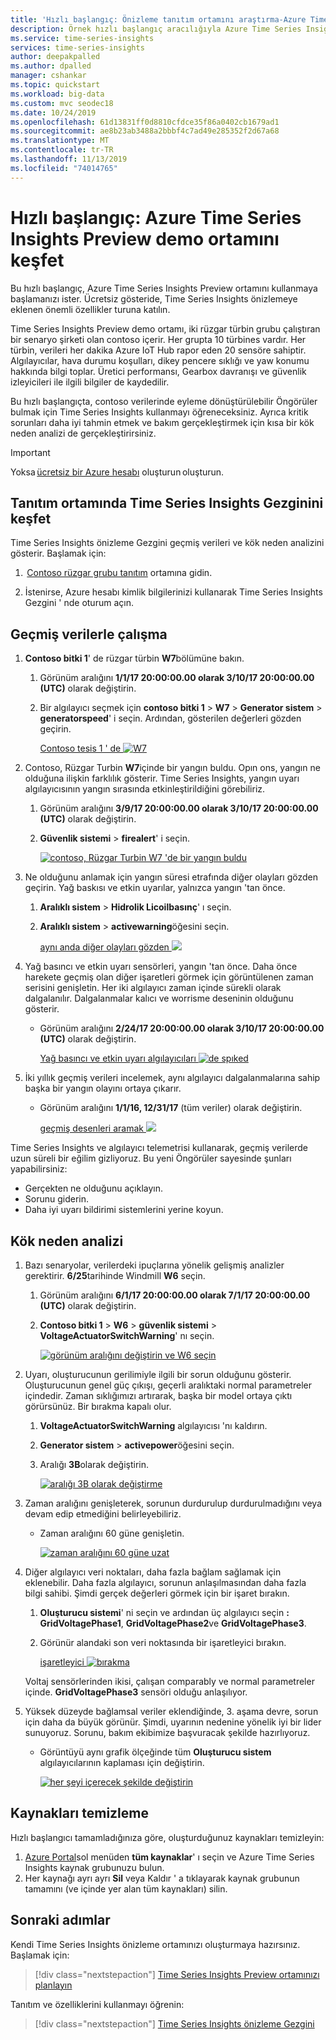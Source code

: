 ```yaml
---
title: 'Hızlı başlangıç: Önizleme tanıtım ortamını araştırma-Azure Time Series Insights | Microsoft Docs'
description: Örnek hızlı başlangıç aracılığıyla Azure Time Series Insights önizleme tanıtım ortamları hakkında bilgi edinin.
ms.service: time-series-insights
services: time-series-insights
author: deepakpalled
ms.author: dpalled
manager: cshankar
ms.topic: quickstart
ms.workload: big-data
ms.custom: mvc seodec18
ms.date: 10/24/2019
ms.openlocfilehash: 61d13831ff0d8810cfdce35f86a0402cb1679ad1
ms.sourcegitcommit: ae8b23ab3488a2bbbf4c7ad49e285352f2d67a68
ms.translationtype: MT
ms.contentlocale: tr-TR
ms.lasthandoff: 11/13/2019
ms.locfileid: "74014765"
---
```

# <a name="quickstart-explore-the-azure-time-series-insights-preview-demo-environment"></a>Hızlı başlangıç: Azure Time Series Insights Preview demo ortamını keşfet

Bu hızlı başlangıç, Azure Time Series Insights Preview ortamını kullanmaya başlamanızı ister. Ücretsiz gösteride, Time Series Insights önizlemeye eklenen önemli özellikler turuna katılın.

Time Series Insights Preview demo ortamı, iki rüzgar türbin grubu çalıştıran bir senaryo şirketi olan contoso içerir. Her grupta 10 türbines vardır. Her türbin, verileri her dakika Azure IoT Hub rapor eden 20 sensöre sahiptir. Algılayıcılar, hava durumu koşulları, dikey pencere sıklığı ve yaw konumu hakkında bilgi toplar. Üretici performansı, Gearbox davranışı ve güvenlik izleyicileri ile ilgili bilgiler de kaydedilir.

Bu hızlı başlangıçta, contoso verilerinde eyleme dönüştürülebilir Öngörüler bulmak için Time Series Insights kullanmayı öğreneceksiniz. Ayrıca kritik sorunları daha iyi tahmin etmek ve bakım gerçekleştirmek için kısa bir kök neden analizi de gerçekleştirirsiniz.

> [!IMPORTANT]
> Yoksa [ücretsiz bir Azure hesabı](https://azure.microsoft.com/free/?ref=microsoft.com&utm_source=microsoft.com&utm_medium=docs&utm_campaign=visualstudio) oluşturun oluşturun.

## <a name="explore-the-time-series-insights-explorer-in-a-demo-environment"></a>Tanıtım ortamında Time Series Insights Gezginini keşfet

Time Series Insights önizleme Gezgini geçmiş verileri ve kök neden analizini gösterir. Başlamak için:

1.  [Contoso rüzgar grubu tanıtım](https://insights.timeseries.azure.com/preview/samples) ortamına gidin.  

1. İstenirse, Azure hesabı kimlik bilgilerinizi kullanarak Time Series Insights Gezgini ' nde oturum açın.

## <a name="work-with-historical-data"></a>Geçmiş verilerle çalışma

1. **Contoso bitki 1**' de rüzgar türbin **W7**bölümüne bakın.  

   1. Görünüm aralığını **1/1/17 20:00:00.00 olarak 3/10/17 20:00:00.00 (UTC)** olarak değiştirin.
   1. Bir algılayıcı seçmek için **contoso bitki 1** > **W7** > **Generator sistem** > **generatorspeed**' i seçin. Ardından, gösterilen değerleri gözden geçirin.

      [Contoso tesis 1 ' de ![W7](media/v2-update-quickstart/quickstart-one.png)](media/v2-update-quickstart/quickstart-one.png#lightbox)

1. Contoso, Rüzgar Turbin **W7**içinde bir yangın buldu. Opın ons, yangın ne olduğuna ilişkin farklılık gösterir. Time Series Insights, yangın uyarı algılayıcısının yangın sırasında etkinleştirildiğini görebiliriz.

   1. Görünüm aralığını **3/9/17 20:00:00.00 olarak 3/10/17 20:00:00.00 (UTC)** olarak değiştirin.
   1. **Güvenlik sistemi** > **firealert**' i seçin.

      [![contoso, Rüzgar Turbin W7 'de bir yangın buldu](media/v2-update-quickstart/quickstart-two.png)](media/v2-update-quickstart/quickstart-two.png#lightbox)

1. Ne olduğunu anlamak için yangın süresi etrafında diğer olayları gözden geçirin. Yağ baskısı ve etkin uyarılar, yalnızca yangın 'tan önce.

   1. **Aralıklı sistem** > **Hidrolik Licoilbasınç**' ı seçin.
   1. **Aralıklı sistem** > **activewarning**öğesini seçin.

      [aynı anda diğer olayları gözden ![](media/v2-update-quickstart/quickstart-three.png)](media/v2-update-quickstart/quickstart-three.png#lightbox)

1. Yağ basıncı ve etkin uyarı sensörleri, yangın 'tan önce. Daha önce harekete geçmiş olan diğer işaretleri görmek için görüntülenen zaman serisini genişletin. Her iki algılayıcı zaman içinde sürekli olarak dalgalanılır. Dalgalanmalar kalıcı ve worrisme deseninin olduğunu gösterir.

    * Görünüm aralığını **2/24/17 20:00:00.00 olarak 3/10/17 20:00:00.00 (UTC)** olarak değiştirin.

      [Yağ basıncı ve etkin uyarı algılayıcıları ![de spıked](media/v2-update-quickstart/quickstart-four.png)](media/v2-update-quickstart/quickstart-four.png#lightbox)

1. İki yıllık geçmiş verileri incelemek, aynı algılayıcı dalgalanmalarına sahip başka bir yangın olayını ortaya çıkarır.

    * Görünüm aralığını **1/1/16, 12/31/17** (tüm veriler) olarak değiştirin.

      [geçmiş desenleri aramak ![](media/v2-update-quickstart/quickstart-five.png)](media/v2-update-quickstart/quickstart-five.png#lightbox)

Time Series Insights ve algılayıcı telemetrisi kullanarak, geçmiş verilerde uzun süreli bir eğilim gizliyoruz. Bu yeni Öngörüler sayesinde şunları yapabilirsiniz:

* Gerçekten ne olduğunu açıklayın.
* Sorunu giderin.
* Daha iyi uyarı bildirimi sistemlerini yerine koyun.

## <a name="root-cause-analysis"></a>Kök neden analizi

1. Bazı senaryolar, verilerdeki ipuçlarına yönelik gelişmiş analizler gerektirir. **6/25**tarihinde Windmill **W6** seçin.

    1. Görünüm aralığını **6/1/17 20:00:00.00 olarak 7/1/17 20:00:00.00 (UTC)** olarak değiştirin.
    1. **Contoso bitki 1** > **W6** > **güvenlik sistemi** > **VoltageActuatorSwitchWarning**' nı seçin.

       [![görünüm aralığını değiştirin ve W6 seçin](media/v2-update-quickstart/quickstart-six.png)](media/v2-update-quickstart/quickstart-six.png#lightbox)

1. Uyarı, oluşturucunun gerilimiyle ilgili bir sorun olduğunu gösterir. Oluşturucunun genel güç çıkışı, geçerli aralıktaki normal parametreler içindedir. Zaman sıklığımızı artırarak, başka bir model ortaya çıktı görürsünüz. Bir bırakma kapalı olur.

    1. **VoltageActuatorSwitchWarning** algılayıcısı 'nı kaldırın.
    1. **Generator sistem** > **activepower**öğesini seçin.
    1. Aralığı **3B**olarak değiştirin.

       [![aralığı 3B olarak değiştirme](media/v2-update-quickstart/quickstart-seven.png)](media/v2-update-quickstart/quickstart-seven.png#lightbox)

1. Zaman aralığını genişleterek, sorunun durdurulup durdurulmadığını veya devam edip etmediğini belirleyebiliriz.

    * Zaman aralığını 60 güne genişletin.

      [![zaman aralığını 60 güne uzat](media/v2-update-quickstart/quickstart-eight.png)](media/v2-update-quickstart/quickstart-eight.png#lightbox)

1. Diğer algılayıcı veri noktaları, daha fazla bağlam sağlamak için eklenebilir. Daha fazla algılayıcı, sorunun anlaşılmasından daha fazla bilgi sahibi. Şimdi gerçek değerleri görmek için bir işaret bırakın. 

    1. **Oluşturucu sistemi**' ni seçin ve ardından üç algılayıcı seçin **: GridVoltagePhase1**, **GridVoltagePhase2**ve **GridVoltagePhase3**.
    1. Görünür alandaki son veri noktasında bir işaretleyici bırakın.

       [işaretleyici ![bırakma](media/v2-update-quickstart/quickstart-nine.png)](media/v2-update-quickstart/quickstart-nine.png#lightbox)

    Voltaj sensörlerinden ikisi, çalışan comparably ve normal parametreler içinde. **GridVoltagePhase3** sensöri olduğu anlaşılıyor.

1. Yüksek düzeyde bağlamsal veriler eklendiğinde, 3. aşama devre, sorun için daha da büyük görünür. Şimdi, uyarının nedenine yönelik iyi bir lider sunuyoruz. Sorunu, bakım ekibimize başvuracak şekilde hazırlıyoruz.  

    * Görüntüyü aynı grafik ölçeğinde tüm **Oluşturucu sistem** algılayıcılarının kaplaması için değiştirin.

      [![her şeyi içerecek şekilde değiştirin](media/v2-update-quickstart/quickstart-ten.png)](media/v2-update-quickstart/quickstart-ten.png#lightbox)

## <a name="clean-up-resources"></a>Kaynakları temizleme

Hızlı başlangıcı tamamladığınıza göre, oluşturduğunuz kaynakları temizleyin:

1. [Azure Portal](https://portal.azure.com)sol menüden **tüm kaynaklar**' ı seçin ve Azure Time Series Insights kaynak grubunuzu bulun.
1. Her kaynağı ayrı ayrı **Sil** veya Kaldır ' a tıklayarak kaynak grubunun tamamını (ve içinde yer alan tüm kaynakları) silin.

## <a name="next-steps"></a>Sonraki adımlar

Kendi Time Series Insights önizleme ortamınızı oluşturmaya hazırsınız. Başlamak için:

> [!div class="nextstepaction"]
> [Time Series Insights Preview ortamınızı planlayın](time-series-insights-update-plan.md)

Tanıtım ve özelliklerini kullanmayı öğrenin:

> [!div class="nextstepaction"]
> [Time Series Insights önizleme Gezgini](time-series-insights-update-explorer.md)